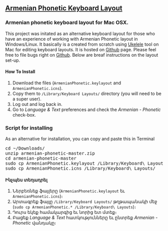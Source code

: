 ## [Armenian Phonetic Keyboard Layout](http://evoyan.org/armenian-phonetic-for-mac)

### Armenian phonetic keyboard layout for Mac OSX.

This project was initated as an alternative keyboard layout for those who have an experience of working with Armenian Phonetic layout in Windows/Linux. It basically is a created from scratch using [Ukelele](http://scripts.sil.org/cms/scripts/page.php?site_id=nrsi&id=ukelele) tool on Mac for editing keyboard layouts. It is hosted on [Github](https://github.com/vahe-evoyan/armenian-phonetic) page. Please feel free to file bugs right on [Github](https://github.com/vahe-evoyan/armenian-phonetic/issues).
Below are breaf instructions on the layout set-up.

#### How To Install

1. Download the files (`ArmenianPhonetic.keylayout` and `ArmenianPhonetic.icns`).
2. Copy them to `/Library/Keyboard Layouts/` directory (you will need to be a super user).
3. Log out and log back in.
4. Go to *Language & Text* preferences and check the *Armenian - Phonetic* check-box.

### Script for installing
As an alternative for installation, you can copy and paste this in Terminal
<pre>
cd ~/Downloads/
unzip armenian-phonetic-master.zip
cd armenian-phonetic-master
sudo cp ArmenianPhonetic.keylayout /Library/Keyboard\ Layouts/
sudo cp ArmenianPhonetic.icns /Library/Keyboard\ Layouts/
</pre>

#### Ինչպես տեղադրել

1. Ներբեռնեք ֆայլերը (`ArmenianPhonetic.keylayout` եւ `ArmenianPhonetic.icns`)։
2. Արտագրեք ֆայլը `/Library/Keyboard Layouts/` թղթապանակի մեջ (`sudo cp ArmenianPhonetic.* /Library/Keyboard\ Layouts`)։
3. Դուրս եկեք համակարգից եւ նորից ետ մտեք։
4. Բացեք *Language & Text*  հատկությունները եւ ընտրեք *Armenian - Phonetic* վանդակը։
